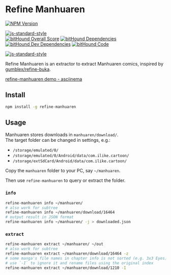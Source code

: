 # Refine Manhuaren

[![NPM Version][npm-image]][npm-url]
<!-- [![Linux Build][travis-image]][travis-url] -->
<!-- [![Windows Build][appveyor-image]][appveyor-url] -->
[![js-standard-style](https://img.shields.io/badge/code%20style-standard-brightgreen.svg)](http://standardjs.com/)  
[![bitHound Overall Score][bithound-image]][bithound-url]
[![bitHound Dependencies][bithound-dep-image]][bithound-dep-url]
[![bitHound Dev Dependencies][bithound-devdep-image]][bithound-dep-url]
[![bitHound Code][bithound-code-image]][bithound-url]

[npm-image]: https://img.shields.io/npm/v/refine-manhuaren.svg
[npm-url]: https://npmjs.org/package/refine-manhuaren
[travis-image]: https://img.shields.io/travis/leesei/refine-manhuaren.svg?label=linux
[travis-url]: https://travis-ci.org/leesei/refine-manhuaren
[appveyor-image]: https://img.shields.io/appveyor/ci/leesei/refine-manhuaren/master.svg?label=windows
[appveyor-url]: https://ci.appveyor.com/project/leesei/refine-manhuaren
[bithound-image]: https://www.bithound.io/github/leesei/refine-manhuaren/badges/score.svg
[bithound-url]: https://www.bithound.io/github/leesei/refine-manhuaren
[bithound-dep-image]: https://www.bithound.io/github/leesei/refine-manhuaren/badges/dependencies.svg
[bithound-devdep-image]: https://www.bithound.io/github/leesei/refine-manhuaren/badges/devDependencies.svg
[bithound-dep-url]: https://www.bithound.io/github/leesei/refine-manhuaren/master/dependencies/npm
[bithound-code-image]: https://www.bithound.io/github/leesei/refine-manhuaren/badges/code.svg

[![js-standard-style](https://cdn.rawgit.com/feross/standard/master/badge.svg)](https://github.com/feross/standard)

Refine Manhuaren is an extractor to extract Manhuaren comics, inspired by [gumblex/refine-buka](https://github.com/gumblex/refine-buka).

[refine-manhuaren demo - asciinema](https://asciinema.org/a/0xgvk0zunojm49g4i6qr6ks6z)

## Install

```sh
npm install -g refine-manhuaren
```

## Usage

Manhuaren stores downloads in `manhuaren/download/`.  
The target folder can be changed in settings, e.g.:
- `/storage/emulated/0/`
- `/storage/emulated/0/Android/data/com.ilike.cartoon/`
- `/storage/extSdCard/Android/data/com.ilike.cartoon/`

Copy the `manhuaren` folder to your PC, say `~/manhuaren`.

Then use `refine-manhuaren` to query or extract the folder.

### `info`

```sh
refine-manhuaren info ~/manhuaren/
# also work for subtree
refine-manhuaren info ~/manhuaren/download/16464
# output result in JSON format
refine-manhuaren info ~/manhuaren/ -j > downloaded.json
```

### `extract`

```sh
refine-manhuaren extract ~/manhuaren/ ~/out
# also work for subtree
refine-manhuaren extract ~/manhuaren/download/16464 -z
# some manga's file names in chapter info is not sorted (e.g. 3x3 Eyes)
# use `-I` to ignore it and rename files using the original index
refine-manhuaren extract ~/manhuaren/download/1210 -I
```
